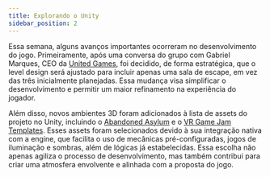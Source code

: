 ```yaml
---
title: Explorando o Unity
sidebar_position: 2
---
```


Essa semana, alguns avanços importantes ocorreram no desenvolvimento do jogo. Primeiramente, após uma conversa do grupo com Gabriel Marques, CEO da [United Games](https://unitedgames.com.br/site/), foi decidido, de forma estratégica, que o level design será ajustado para incluir apenas uma sala de escape, em vez das três inicialmente planejadas. Essa mudança visa simplificar o desenvolvimento e permitir um maior refinamento na experiência do jogador.

Além disso, novos ambientes 3D foram adicionados à lista de assets do projeto no Unity, incluindo o [Abandoned Asylum](https://assetstore.unity.com/packages/3d/environments/urban/abandoned-asylum-49137#reviews) e o [VR Game Jam Templates](https://github.com/ValemVR/VR-Game-Jam-Template). Esses assets foram selecionados devido à sua integração nativa com a engine, que facilita o uso de mecânicas pré-configuradas, jogos de iluminação e sombras, além de lógicas já estabelecidas. Essa escolha não apenas agiliza o processo de desenvolvimento, mas também contribui para criar uma atmosfera envolvente e alinhada com a proposta do jogo.